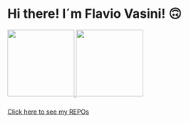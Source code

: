 ### 

<div>
  <h1>Hi there!   I´m Flavio Vasini! 🙃</h1>
  <a href="https://github.com/Vasini25">
  <img height="150em" src="https://github-readme-stats.vercel.app/api?username=Vasini25&show_icons=true&theme=dracula&include_all_commits=true&count_private=true"/>
  <img height="150em" src="https://github-readme-stats.vercel.app/api/top-langs/?username=Vasini25&layout=compact&langs_count=7&theme=dracula"/>
  </a>
</div>

###

<div>  
  <a href="https://github.com/Vasini25?tab=repositories">
    Click here to see my REPOs
  </a>
</div>
